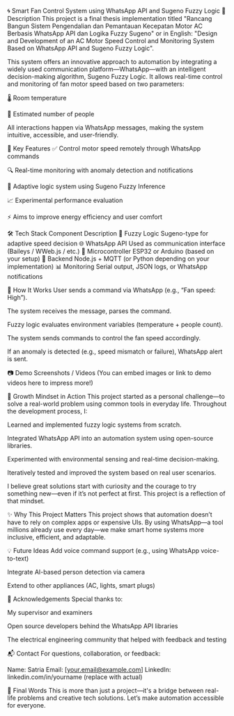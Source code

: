 🌀 Smart Fan Control System using WhatsApp API and Sugeno Fuzzy Logic
📌 Description
This project is a final thesis implementation titled
"Rancang Bangun Sistem Pengendalian dan Pemantauan Kecepatan Motor AC Berbasis WhatsApp API dan Logika Fuzzy Sugeno"
or in English:
"Design and Development of an AC Motor Speed Control and Monitoring System Based on WhatsApp API and Sugeno Fuzzy Logic".

This system offers an innovative approach to automation by integrating a widely used communication platform—WhatsApp—with an intelligent decision-making algorithm, Sugeno Fuzzy Logic. It allows real-time control and monitoring of fan motor speed based on two parameters:

🌡️ Room temperature

👥 Estimated number of people

All interactions happen via WhatsApp messages, making the system intuitive, accessible, and user-friendly.

🎯 Key Features
✅ Control motor speed remotely through WhatsApp commands

🔍 Real-time monitoring with anomaly detection and notifications

🧠 Adaptive logic system using Sugeno Fuzzy Inference

📈 Experimental performance evaluation

⚡ Aims to improve energy efficiency and user comfort

🛠️ Tech Stack
Component	Description
🧠 Fuzzy Logic	Sugeno-type for adaptive speed decision
🌐 WhatsApp API	Used as communication interface (Baileys / WWeb.js / etc.)
🔌 Microcontroller	ESP32 or Arduino (based on your setup)
🔧 Backend	Node.js + MQTT (or Python depending on your implementation)
📊 Monitoring	Serial output, JSON logs, or WhatsApp notifications

🚀 How It Works
User sends a command via WhatsApp (e.g., “Fan speed: High”).

The system receives the message, parses the command.

Fuzzy logic evaluates environment variables (temperature + people count).

The system sends commands to control the fan speed accordingly.

If an anomaly is detected (e.g., speed mismatch or failure), WhatsApp alert is sent.

📷 Demo Screenshots / Videos
(You can embed images or link to demo videos here to impress more!)

🌱 Growth Mindset in Action
This project started as a personal challenge—to solve a real-world problem using common tools in everyday life. Throughout the development process, I:

Learned and implemented fuzzy logic systems from scratch.

Integrated WhatsApp API into an automation system using open-source libraries.

Experimented with environmental sensing and real-time decision-making.

Iteratively tested and improved the system based on real user scenarios.

I believe great solutions start with curiosity and the courage to try something new—even if it’s not perfect at first. This project is a reflection of that mindset.

✨ Why This Project Matters
This project shows that automation doesn’t have to rely on complex apps or expensive UIs. By using WhatsApp—a tool millions already use every day—we make smart home systems more inclusive, efficient, and adaptable.

💡 Future Ideas
Add voice command support (e.g., using WhatsApp voice-to-text)

Integrate AI-based person detection via camera

Extend to other appliances (AC, lights, smart plugs)

🙌 Acknowledgements
Special thanks to:

My supervisor and examiners

Open source developers behind the WhatsApp API libraries

The electrical engineering community that helped with feedback and testing

📬 Contact
For questions, collaboration, or feedback:

Name: Satria
Email: [your.email@example.com]
LinkedIn: linkedin.com/in/yourname (replace with actual)

🌟 Final Words
This is more than just a project—it's a bridge between real-life problems and creative tech solutions.
Let’s make automation accessible for everyone.
